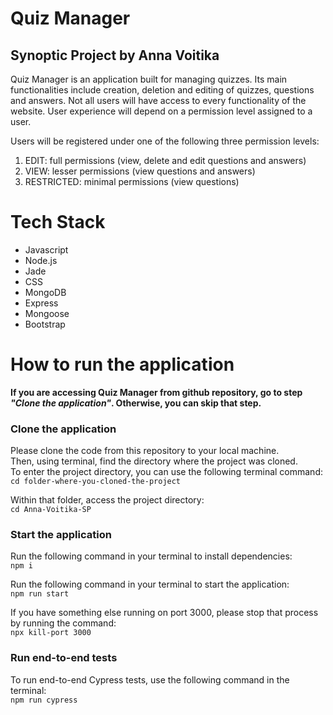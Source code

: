 # Quiz Manager
## Synoptic Project by Anna Voitika

Quiz Manager is an application built for managing quizzes. Its main functionalities include creation, deletion and editing of quizzes, questions and answers. Not all users will have access to every functionality of the website. User experience will depend on a permission level assigned to a user.  

Users will be registered under one of the following three permission levels:  

1. EDIT: full permissions (view, delete and edit questions and answers)
2. VIEW: lesser permissions (view questions and answers)
3. RESTRICTED: minimal permissions (view questions)

# Tech Stack
- Javascript
- Node.js
- Jade
- CSS
- MongoDB
- Express
- Mongoose
- Bootstrap

# How to run the application  

**If you are accessing Quiz Manager from github repository, go to step _"Clone the application"_. Otherwise, you can skip that step.**  

### Clone the application

Please clone the code from this repository to your local machine.  
Then, using terminal, find the directory where the project was cloned.  
To enter the project directory, you can use the following terminal command:  
```cd folder-where-you-cloned-the-project```

Within that folder, access the project directory:  
```cd Anna-Voitika-SP```

### Start the application

Run the following command in your terminal to install dependencies:  
```npm i```

Run the following command in your terminal to start the application:  
```npm run start```

If you have something else running on port 3000, please stop that process by running the command:  
```npx kill-port 3000```

### Run end-to-end tests

To run end-to-end Cypress tests, use the following command in the terminal:  
```npm run cypress```